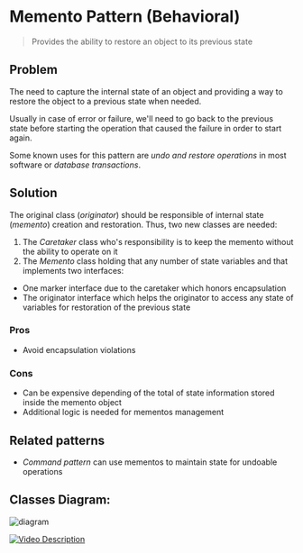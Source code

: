# Memento Pattern (Behavioral)
> Provides the ability to restore an object to its previous state

## Problem
The need to capture the internal state of an object and providing a way to restore the object to a previous state when needed.

Usually in case of error or failure, we'll need to go back to the previous state before starting the operation that caused the failure in order to start again.

Some known uses for this pattern are *undo and restore operations* in most software or *database transactions*.

## Solution

The original class (*originator*) should be responsible of internal state (*memento*) creation and restoration.  Thus, two new classes are needed:

1. The *Caretaker* class who's responsibility is to keep the memento without the ability to operate on it
2. The *Memento* class holding that any number of state variables and that implements two interfaces:

- One marker interface due to the caretaker which honors encapsulation
- The originator interface which helps the originator to access any state of variables for restoration of the previous state

### Pros

- Avoid encapsulation violations

### Cons

- Can be expensive depending of the total of state information stored inside the memento object
- Additional logic is needed for mementos management

## Related patterns

- *Command pattern* can use mementos to maintain state for undoable operations

## Classes Diagram:

![diagram](http://i.imgur.com/NuTWefu.png)

[![Video Description](http://img.youtube.com/vi/HbuChDbl68g/0.jpg)](http://www.youtube.com/watch?v=HbuChDbl68g)
